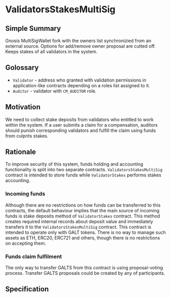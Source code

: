 # ValidatorsStakesMultiSig

## Simple Summary

Gnosis MultiSigWallet fork with the owners list synchronizied from an external source. Options for add/remove owner proposal
are cutted off. Keeps stakes of all validators in the system.

## Golossary
* `Validator` - address who granted with validation permissions in application-like contracts depending on a roles list assigned to it.
* `Auditor` - validator with `CM_AUDITOR` role.

## Motivation
We need to collect stake deposits from validators who entitled to work within the system. If a user submits a claim for a compensation, auditors should punish corresponding validators and fulfill the claim using funds from culprits stakes.

## Rationale
To improve security of this system, funds holding and accounting functionality is split into two separate contracts. `ValidatorsStakesMultiSig` contract is intended to store funds while `ValidatorStakes` performs stakes accounting. 

### Incoming funds
Although there are no restrictions on how funds can be transferred to this contracts, the default behaviour implies that the main source of incoming funds is stake deposits method of `ValidatorStakes` contract. This method creates required internal records about deposit value and immediately transfers it to the `ValidatorsStakesMultiSig` contract.
This contract is intended to operate only with GALT tokens. There is no way to manage such assets as ETH, ERC20, ERC721 and others, though there is no restrictions on accepting them.


### Funds claim fulfilment
The only way to transfer GALTS from this contract is using proposal-voting process. Transfer GALTS proposals could be created by any of participants.


## Specification
